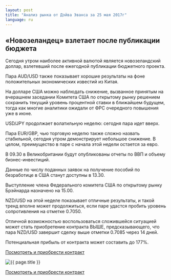 ```yaml
---
layout: post
title: "Анализ рынка от Дэйва Эванса за 25 мая 2017г"
language: ru
---
```

##  «Новозеландец» взлетает после публикации бюджета

Сегодня утром наиболее активной валютой является новозеландский доллар, взлетевший после ежегодной публикации бюджетного проекта.

Пара AUD/USD также показывает хорошие результаты на фоне положительных экономических известий из Китая.

На долларе США можно наблюдать снижение, вызванное принятым на вчерашнем заседании Комитета США по открытому рынку решением сохранить текущий уровень процентной ставки в ближайшем будущем, тогда как многие аналитики ожидали от ФРС очередного повышения уже в июне.

USD/JPY продолжает волатильную неделю: сегодня пара идет вверх.

Пара EUR/GBP, чью торговую неделю также сложно назвать стабильной, сегодня утром демонстрирует небольшое снижение. В целом, преимущество в паре с начала этой недели остается за евро.
 
 
В 09.30 в Великобритании будут опубликованы отчеты по ВВП и объему бизнес-инвестиций.

Данные по числу поданных заявок на получение пособий по безработице в США станут доступны в 13.30.

Выступление члена Федерального комитета США по открытому рынку Брэйнарда назначено на 15.00.
 
 
NZD/USD на этой неделе показывает отличные результаты, и такой тренд вполне может продолжиться, если паре удастся пробить уровень сопротивления на отметке 0.7050.

Отличной возможностью воспользоваться сложившейся ситуацией может стать приобретение контракта ВЫШЕ, предсказывающего, что пара NZD/USD завершит сделку выше отметки 0.7085 через 14 дней. 

Потенциальная прибыль от контракта может составить до 177%.


<a href="http://record.binary.com/_bivVDfg8lHux76XffYA0JmNd7ZgqdRLk/1/?market=forex&underlying=frxNZDUSD&formname=higherlower&duration_amount=14&duration_units=d&amount=10&amount_type=payout&expiry_type=duration&barrier=0.7085&s=1&t=e1Aw-y4zVKvXX6rITuleAJ0co5lt24DG" target="_blank">Посмотреть и приобрести контракт</a>

<img src="{{ site.url }}/images/ru-25-may-17.png" alt="{{ page.title }}"  title="{{ page.title }}">

<a href="%LINK%%?https://www.binary.com/d/trade.cgi?market=forex&underlying=frxNZDUSD&formname=higherlower&duration_amount=14&duration_units=d&amount=10&amount_type=payout&expiry_type=duration&barrier=0.7085&s=1&t=e1Aw-y4zVKvXX6rITuleAJ0co5lt24DG" target="_blank">Посмотреть и приобрести контракт</a>